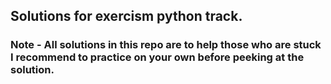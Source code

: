 ## Solutions for exercism python track.

### Note - All solutions in this repo are to help those who are stuck I recommend to practice on your own before peeking at the solution.
